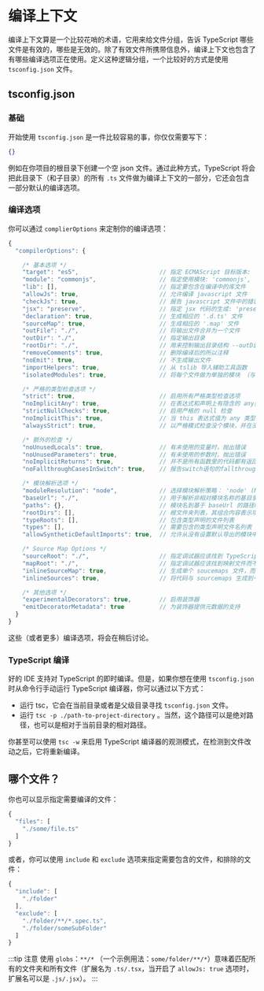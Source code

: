 # 编译上下文

编译上下文算是一个比较花哨的术语，它用来给文件分组，告诉 TypeScript 哪些文件是有效的，哪些是无效的。除了有效文件所携带信息外，编译上下文也包含了有哪些编译选项正在使用。定义这种逻辑分组，一个比较好的方式是使用 `tsconfig.json` 文件。

## tsconfig.json

### 基础

开始使用 `tsconfig.json` 是一件比较容易的事，你仅仅需要写下：

```json
{}
```

例如在你项目的根目录下创建一个空 json 文件。通过此种方式，TypeScript 将会把此目录下（和子目录）的所有 `.ts` 文件做为编译上下文的一部分，它还会包含一部分默认的编译选项。

### 编译选项

你可以通过 `complierOptions` 来定制你的编译选项：

```js
{
  "compilerOptions": {

    /* 基本选项 */
    "target": "es5",                       // 指定 ECMAScript 目标版本: 'ES3' (default), 'ES5', 'ES2015', 'ES2016', 'ES2017', or 'ESNEXT'
    "module": "commonjs",                  // 指定使用模块: 'commonjs', 'amd', 'system', 'umd' or 'es2015'
    "lib": [],                             // 指定要包含在编译中的库文件
    "allowJs": true,                       // 允许编译 javascript 文件
    "checkJs": true,                       // 报告 javascript 文件中的错误
    "jsx": "preserve",                     // 指定 jsx 代码的生成: 'preserve', 'react-native', or 'react'
    "declaration": true,                   // 生成相应的 '.d.ts' 文件
    "sourceMap": true,                     // 生成相应的 '.map' 文件
    "outFile": "./",                       // 将输出文件合并为一个文件
    "outDir": "./",                        // 指定输出目录
    "rootDir": "./",                       // 用来控制输出目录结构 --outDir.
    "removeComments": true,                // 删除编译后的所以注释
    "noEmit": true,                        // 不生成输出文件
    "importHelpers": true,                 // 从 tslib 导入辅助工具函数
    "isolatedModules": true,               // 将每个文件做为单独的模块 （与 'ts.transpileModule' 类似）.

    /* 严格的类型检查选项 */
    "strict": true,                        // 启用所有严格类型检查选项
    "noImplicitAny": true,                 // 在表达式和声明上有隐含的 any类型时报错
    "strictNullChecks": true,              // 启用严格的 null 检查
    "noImplicitThis": true,                // 当 this 表达式值为 any 类型的时候，生成一个错误
    "alwaysStrict": true,                  // 以严格模式检查没个模块，并在没个文件里加入 'use strict'

    /* 额外的检查 */
    "noUnusedLocals": true,                // 有未使用的变量时，抛出错误
    "noUnusedParameters": true,            // 有未使用的参数时，抛出错误
    "noImplicitReturns": true,             // 并不是所有函数里的代码都有返回值时，抛出错误
    "noFallthroughCasesInSwitch": true,    // 报告switch语句的fallthrough错误。（即，不允许switch的case语句贯穿）

    /* 模块解析选项 */
    "moduleResolution": "node",            // 选择模块解析策略： 'node' (Node.js) or 'classic' (TypeScript pre-1.6)
    "baseUrl": "./",                       // 用于解析非相对模块名称的基目录
    "paths": {},                           // 模块名到基于 baseUrl 的路径映射的列表
    "rootDirs": [],                        // 根文件夹列表，其组合内容表示项目运行时的结构内容
    "typeRoots": [],                       // 包含类型声明的文件列表
    "types": [],                           // 需要包含的类型声明文件名列表
    "allowSyntheticDefaultImports": true,  // 允许从没有设置默认导出的模块中默认导入。

    /* Source Map Options */
    "sourceRoot": "./",                    // 指定调试器应该找到 TypeScript 文件而不是源文件的位置
    "mapRoot": "./",                       // 指定调试器应该找到映射文件而不是生成文件的位置
    "inlineSourceMap": true,               // 生成单个 soucemaps 文件，而不是将 sourcemaps 生成不同的文件
    "inlineSources": true,                 // 将代码与 sourcemaps 生成到一个文件中，要求同时设置了 --inlineSourceMap 或 --sourceMap 属性

    /* 其他选项 */
    "experimentalDecorators": true,        // 启用装饰器
    "emitDecoratorMetadata": true          // 为装饰器提供元数据的支持
  }
}
```

这些（或者更多）编译选项，将会在稍后讨论。

### TypeScript 编译

好的 IDE 支持对 TypeScript 的即时编译。但是，如果你想在使用 `tsconfig.json` 时从命令行手动运行 TypeScript 编译器，你可以通过以下方式：

- 运行 tsc，它会在当前目录或者是父级目录寻找 `tsconfig.json` 文件。
- 运行 `tsc -p ./path-to-project-directory` 。当然，这个路径可以是绝对路径，也可以是相对于当前目录的相对路径。

你甚至可以使用 `tsc -w` 来启用 TypeScript 编译器的观测模式，在检测到文件改动之后，它将重新编译。

## 哪个文件？

你也可以显示指定需要编译的文件：

```js
{
  "files": [
    "./some/file.ts"
  ]
}
```

或者，你可以使用 `include` 和 `exclude` 选项来指定需要包含的文件，和排除的文件：

```js
{
  "include": [
    "./folder"
  ],
  "exclude": [
    "./folder/**/*.spec.ts",
    "./folder/someSubFolder"
  ]
}
```

:::tip 注意
使用 `globs`：`**/*` （一个示例用法：`some/folder/**/*`）意味着匹配所有的文件夹和所有文件（扩展名为 `.ts/.tsx`，当开启了 `allowJs: true` 选项时，扩展名可以是 `.js/.jsx`）。
:::

